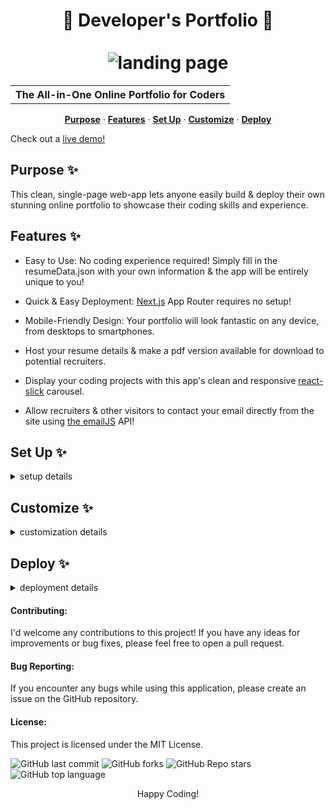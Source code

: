 <h1 align=center>🚀 Developer's Portfolio  🚀<br><br><img alt='landing page' src='https://lh3.googleusercontent.com/drive-viewer/AKGpihasWiRHIzXcwAyWaqwJ841QUWUMDRqGNIqQ8sEEi5ULKKPFF8HQRlQFQQawa1KRRBwDTuignIqK5B1kQc3vmL8FK8Zqog=s1600'></h1>

<table align='center'>
  <tr>
    <th>The All-in-One Online Portfolio for Coders</th>
  </tr>
</table>

<p align='center'>
  <a href='#purpose'><strong>Purpose</strong></a> ·
  <a href='#features'><strong>Features</strong></a> ·
  <a href='#setup'><strong>Set Up</strong></a> ·
  <a href='#customize'><strong>Customize</strong></a> ·
  <a href='#deploy'><strong>Deploy</strong></a>
</p>
<p>Check out a <a href='https://www.sethway.co'>live demo!</a></p>

<h2 id='purpose'>Purpose ✨</h2>

This clean, single-page web-app lets anyone easily build & deploy their own stunning online portfolio to showcase their coding skills and experience.

<h2 id='features'>Features ✨</h2>

- Easy to Use: No coding experience required! Simply fill in the resumeData.json with your own information & the app will be entirely unique to you!

- Quick & Easy Deployment: [Next.js](https://nextjs.org) App Router requires no setup!

- Mobile-Friendly Design: Your portfolio will look fantastic on any device, from desktops to smartphones.

- Host your resume details & make a pdf version available for download to potential recruiters.

- Display your coding projects with this app's clean and responsive [react-slick](https://react-slick.neostack.com/) carousel.

- Allow recruiters & other visitors to contact your email directly from the site using [the emailJS](https://www.emailjs.com/) API!

<h2 id='setup'>Set Up ✨</h2>

<details><summary>setup details</summary>

1. Prerequisites:

   - Node.js and npm (or yarn) installed on your system.
   - You can find installation instructions at <https://nodejs.org/en>

2. Clone the Repository:

   Bash:

   ```sh
   git clone https://github.com/seth-way/developers_portfolio.git
   ```

3. Install Dependencies:

   Bash:

   ```sh
   cd developers_portfolio
   npm ci
   ```

   Yarn users, try...

   ```sh
   rm -rf node_modules && yarn install --immutable --immutable-cache --check-cache
   ```

4. Run the Development Server:

   Bash:

   ```sh
   npm run dev
   ```

   > **:heavy_exclamation_mark: NOTE:**
   > This will start the development server and open your portfolio in your web browser at <http://localhost:3000> by default.

</details>

<h2 id='customize'>Customize ✨</h2>

<details><summary>customization details</summary>
  
- <h3>Basics</h3>

1. Locate <em>`resumeData.json`</em> found in the projects <em>`public/`</em> folder.

2. Update this file to suit your needs. A copy of your resume may be helpful for this part.

   > **:bulb: TIP:**
   > There is also a file named <a href='https://github.com/seth-way/developers_portfolio/blob/main/public/resumeData.ts'>resumeData.ts</a> in the public folder. There, I've included some helpful <em>types</em> and examples if you have any questions about filling this out.

3. Replace <em>`headShot.jpg`</em> in the <em>`public/images/`</em> folder with your own headshot. Feel free to use a high resolution file because Next.js will scale these images on the server-side to save on load times.

- <h3>Projects</h3>

  1. For each project you add, include a markdown with a description of the project in the <em>`public/markdowns/`</em> folder.

     > **:bulb: Tip:**
     > If you have not completed enough projects, and want to skip this or any other section of the portfolio, you can do so in the <em>`app/page.tsx`</em> file. Simply comment out the section you like to discard from the <em>`sections`</em> array, and it won't be included in the app.
     >
     > ```diff
     >  const sections: KeyAndComponent[] = [
     >      ['HOME', AboveTheFold],
     >      ['ABOUT', About],
     >      ['RESUME', Resume],
     > -    ['PROJECTS', Projects],
     > +  //['PROJECTS', Projects],
     >      ['SKILLS', Skills],
     >      ['CONTACT', Contact],
     >  ];
     > ```

  2. Keep images for these markdowns in the <em>`public/images/`</em> folder

- <h3>Contact Form</h3>

  1. Visitors are able to fill out the contact form and send emails directly to your mailbox through the free email delivery service <a href='https://www.emailjs.com/'>EmailJS</a>. Sign up for a free account, add a <a href='https://www.emailjs.com/docs/tutorial/adding-email-service/'>personal email service</a>, and create a <a href='https://www.emailjs.com/docs/tutorial/creating-email-template/'>template</a>.

     > **:warning: WARNING:**
     > Make sure your template includes a variable called `name`, `subject`, `email`, and `message` to store the senders information.

     > **:bulb: TIP:**
     > If you'd like to skip this step, you can do so in the <em>app/page.tsx</em> file by commenting out the <em>`CONTACT`</em> section from the <em>`sections`</em> array. Users will be unable to contact you through the app.

  2. Create a <em>`.env.local`</em> in the root directory & create the following variables:

     - `NEXT_PUBLIC_EMAILJS_PUBLIC_KEY`
     - `NEXT_PUBLIC_EMAILJS_SERVICE_ID`
     - `NEXT_PUBLIC_EMAILJS_TEMPLATE_ID`
     - Your secret key and id's can be found on your EmailJS account. Don't share these strings publicly.

</details>

<h2 id='deploy'>Deploy ✨</h2>

<details><summary>deployment details</summary>

- This project was built using the [Next.js](https://nextjs.org) React framework. This inherently works well with a deployment on [Vercel's](https://vercel.com/home) platform. They can provide a free & easy deployment in minutes, all on your own custom url.

- I would recommend authorizing your vercel instance to have access to your forked Gihub Repo. This will allow you to link future deployments to any updates you make on the `main` branch.

  > **:warning: WARNING:**
  > Don't forget to add the variables from your `.env.local` file as environment variables on your Vercel app. Otherwise, your app will no longer have access to these variables.

- Feel free to work with other hosting providers if you prefer, but be aware that each service may present its own set of challenges.

</details>

<h4>Contributing:</h4>
I'd welcome any contributions to this project! If you have any ideas for improvements or bug fixes, please feel free to open a pull request.

<h4>Bug Reporting:</h4>
If you encounter any bugs while using this application, please create an issue on the GitHub repository.

<h4>License:</h4>
This project is licensed under the MIT License.

<br>

![GitHub last commit](https://img.shields.io/github/last-commit/seth-way/developers_portfolio?style=for-the-badge)
![GitHub forks](https://img.shields.io/github/forks/seth-way/developers_portfolio?style=for-the-badge)
![GitHub Repo stars](https://img.shields.io/github/stars/seth-way/developers_portfolio?style=for-the-badge)
![GitHub top language](https://img.shields.io/github/languages/top/seth-way/developers_portfolio?style=for-the-badge)

<p align='center'>Happy Coding!</p>
